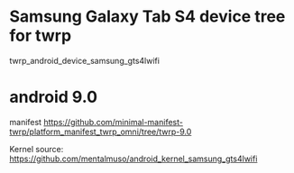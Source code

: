 # Samsung Galaxy Tab S4 device tree for twrp
twrp_android_device_samsung_gts4lwifi

# android 9.0
manifest
https://github.com/minimal-manifest-twrp/platform_manifest_twrp_omni/tree/twrp-9.0

Kernel source:
https://github.com/mentalmuso/android_kernel_samsung_gts4lwifi
